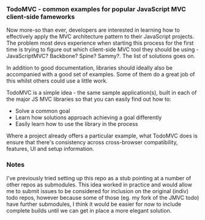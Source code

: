 ### TodoMVC - common examples for popular JavaScript MVC client-side fameworks

Now more-so than ever, developers are interested in learning how to effectively apply the MVC architecture pattern to their JavaScript projects. The problem most devs experience when starting this process for the first time is trying to figure out which client-side MVC tool they should be using - JavaScriptMVC? Backbone? Spine? Sammy?. The list of solutions goes on. 

In addition to good documentation, libraries should ideally also be accompanied with a good set of examples. Some of them do a great job of this whilst others could use a little work. 
	
TodoMVC is a simple idea - the same sample application(s), built in each of the major JS MVC libraries so that you can easily find out how to:
<ul>
		<li>Solve a common goal</li>
		<li>Learn how solutions approach achieving a goal differently</li>
		<li>Easily learn how to use the library in the process</li>
</ul>
	
Where a project already offers a particular example, what TodoMVC does is ensure that there's consistency across cross-browser compatibility, features, UI and setup information.
	
### Notes

I've previously tried setting up this repo as a stub pointing at a number of other repos as submodules. This idea worked in practice and would allow me to submit issues to be considered for inclusion on the original (indiv) todo repos, however because some of those (eg. my fork of the JMVC todo) have further submodules, I think it would be easier for now to include complete builds until we can get in place a more elegant solution.



 
